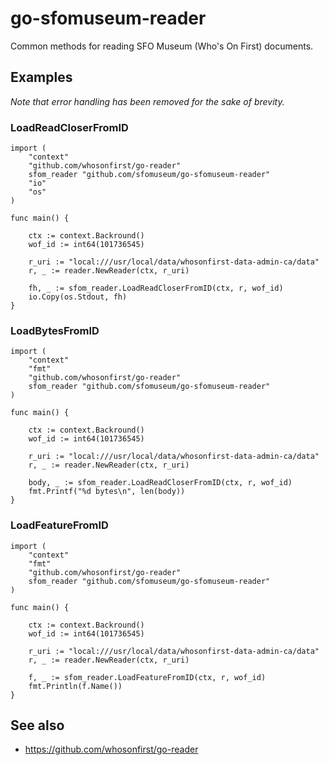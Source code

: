 # go-sfomuseum-reader

Common methods for reading SFO Museum (Who's On First) documents.

## Examples

_Note that error handling has been removed for the sake of brevity._

### LoadReadCloserFromID

```
import (
	"context"
	"github.com/whosonfirst/go-reader"
	sfom_reader "github.com/sfomuseum/go-sfomuseum-reader"
	"io"
	"os"
)

func main() {

	ctx := context.Backround()
	wof_id := int64(101736545)

	r_uri := "local:///usr/local/data/whosonfirst-data-admin-ca/data"
	r, _ := reader.NewReader(ctx, r_uri)

	fh, _ := sfom_reader.LoadReadCloserFromID(ctx, r, wof_id)
	io.Copy(os.Stdout, fh)
}
```

### LoadBytesFromID

```
import (
	"context"
	"fmt"
	"github.com/whosonfirst/go-reader"
	sfom_reader "github.com/sfomuseum/go-sfomuseum-reader"
)

func main() {

	ctx := context.Backround()
	wof_id := int64(101736545)

	r_uri := "local:///usr/local/data/whosonfirst-data-admin-ca/data"
	r, _ := reader.NewReader(ctx, r_uri)

	body, _ := sfom_reader.LoadReadCloserFromID(ctx, r, wof_id)
	fmt.Printf("%d bytes\n", len(body))
}
```

### LoadFeatureFromID

```
import (
	"context"
	"fmt"
	"github.com/whosonfirst/go-reader"
	sfom_reader "github.com/sfomuseum/go-sfomuseum-reader"	
)

func main() {

	ctx := context.Backround()
	wof_id := int64(101736545)

	r_uri := "local:///usr/local/data/whosonfirst-data-admin-ca/data"
	r, _ := reader.NewReader(ctx, r_uri)

	f, _ := sfom_reader.LoadFeatureFromID(ctx, r, wof_id)
	fmt.Println(f.Name())
}
```

## See also

* https://github.com/whosonfirst/go-reader